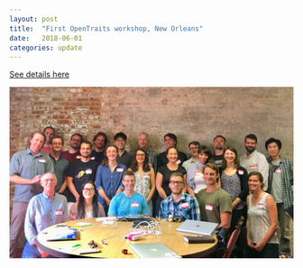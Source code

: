 ```yaml
---
layout: post
title:  "First OpenTraits workshop, New Orleans"
date:   2018-06-01
categories: update
---
```


[See details here](https://functionalecologists.com/2018/06/01/announcing-the-first-opentraits-workshop-4-5-august-2018-new-orleans/)

![workshop_photo](/images/workshop_photo.jpg)
